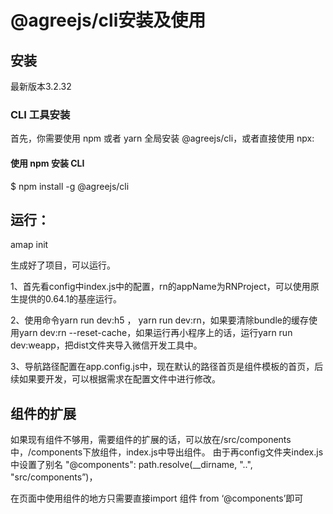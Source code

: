# @agreejs/cli安装及使用
## 安装
最新版本3.2.32

### CLI 工具安装

首先，你需要使用 npm 或者 yarn 全局安装 @agreejs/cli，或者直接使用 npx:

#### 使用 npm 安装 CLI
$ npm install -g @agreejs/cli


## 运行：
amap init 

生成好了项目，可以运行。

1、首先看config中index.js中的配置，rn的appName为RNProject，可以使用原生提供的0.64.1的基座运行。

2、使用命令yarn run dev:h5 ，
yarn run dev:rn，如果要清除bundle的缓存使用yarn dev:rn  --reset-cache，如果运行再小程序上的话，运行yarn run dev:weapp，把dist文件夹导入微信开发工具中。

3、导航路径配置在app.config.js中，现在默认的路径首页是组件模板的首页，后续如果要开发，可以根据需求在配置文件中进行修改。



## 组件的扩展

如果现有组件不够用，需要组件的扩展的话，可以放在/src/components中，/components下放组件，index.js中导出组件。
由于再config文件夹index.js中设置了别名 "@components": path.resolve(__dirname, "..", "src/components”)，

在页面中使用组件的地方只需要直接import 组件 from ‘@components’即可
